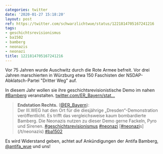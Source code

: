 ```yaml
---
categories: twitter
date: '2020-01-27 15:18:20'
layout: post
ref: https://twitter.com/schwarzlichtwue/status/1221814705167241216
tags:
- geschichtsrevisionismus
- ba1502
- bamberg
- neonazis
- neonazi
title: 1221814705167241216
---
```

Vor 75 Jahren wurde Auschwitz durch die Rote Armee befreit. Vor drei Jahren marschierten in Würzburg etwa 150 Faschisten der NSDAP-Abklatsch-Partei "Dritter Weg" auf.



In diesem Jahr wollen sie ihre geschichtsrevisionistische Demo im nahen [#Bamberg](/t/bamberg) veranstalten. [twitter.com/ER_Bayern/stat…](https://twitter.com/ER_Bayern/status/1221745044006281216)
> <b>Endstation Rechts.</b> ([@ER_Bayern](https://twitter.com/ER_Bayern)):  
>Der III.WEG hat den Ort für die diesjährige „Dresden“-Demonstration veröffentlicht. Es trifft das vergleichsweise kaum bombardierte Bamberg. Die Neonazis nutzen zu dieser Demo gerne Fackeln, Pyro und Sirenen. [#geschichtsrevisionismus](/t/geschichtsrevisionismus) [#neonazi](/t/neonazi) [[#neonazi](/t/neonazi)s](/t/neonazis) [#ba1502](/t/ba1502)   


Es wird Widerstand geben, achtet auf Ankündigungen der Antifa Bamberg, [@antifa_wue](https://twitter.com/antifa_wue) und uns!
